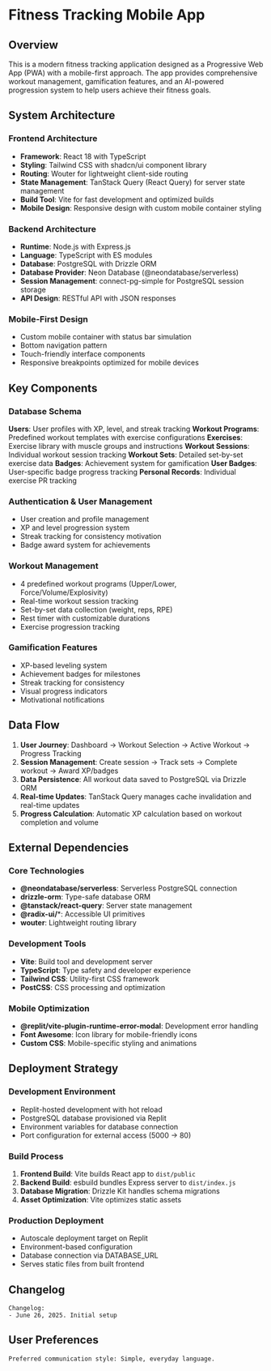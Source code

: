 # Fitness Tracking Mobile App

## Overview

This is a modern fitness tracking application designed as a Progressive Web App (PWA) with a mobile-first approach. The app provides comprehensive workout management, gamification features, and an AI-powered progression system to help users achieve their fitness goals.

## System Architecture

### Frontend Architecture
- **Framework**: React 18 with TypeScript
- **Styling**: Tailwind CSS with shadcn/ui component library
- **Routing**: Wouter for lightweight client-side routing
- **State Management**: TanStack Query (React Query) for server state management
- **Build Tool**: Vite for fast development and optimized builds
- **Mobile Design**: Responsive design with custom mobile container styling

### Backend Architecture
- **Runtime**: Node.js with Express.js
- **Language**: TypeScript with ES modules
- **Database**: PostgreSQL with Drizzle ORM
- **Database Provider**: Neon Database (@neondatabase/serverless)
- **Session Management**: connect-pg-simple for PostgreSQL session storage
- **API Design**: RESTful API with JSON responses

### Mobile-First Design
- Custom mobile container with status bar simulation
- Bottom navigation pattern
- Touch-friendly interface components
- Responsive breakpoints optimized for mobile devices

## Key Components

### Database Schema
**Users**: User profiles with XP, level, and streak tracking
**Workout Programs**: Predefined workout templates with exercise configurations
**Exercises**: Exercise library with muscle groups and instructions
**Workout Sessions**: Individual workout session tracking
**Workout Sets**: Detailed set-by-set exercise data
**Badges**: Achievement system for gamification
**User Badges**: User-specific badge progress tracking
**Personal Records**: Individual exercise PR tracking

### Authentication & User Management
- User creation and profile management
- XP and level progression system
- Streak tracking for consistency motivation
- Badge award system for achievements

### Workout Management
- 4 predefined workout programs (Upper/Lower, Force/Volume/Explosivity)
- Real-time workout session tracking
- Set-by-set data collection (weight, reps, RPE)
- Rest timer with customizable durations
- Exercise progression tracking

### Gamification Features
- XP-based leveling system
- Achievement badges for milestones
- Streak tracking for consistency
- Visual progress indicators
- Motivational notifications

## Data Flow

1. **User Journey**: Dashboard → Workout Selection → Active Workout → Progress Tracking
2. **Session Management**: Create session → Track sets → Complete workout → Award XP/badges
3. **Data Persistence**: All workout data saved to PostgreSQL via Drizzle ORM
4. **Real-time Updates**: TanStack Query manages cache invalidation and real-time updates
5. **Progress Calculation**: Automatic XP calculation based on workout completion and volume

## External Dependencies

### Core Technologies
- **@neondatabase/serverless**: Serverless PostgreSQL connection
- **drizzle-orm**: Type-safe database ORM
- **@tanstack/react-query**: Server state management
- **@radix-ui/***: Accessible UI primitives
- **wouter**: Lightweight routing library

### Development Tools
- **Vite**: Build tool and development server
- **TypeScript**: Type safety and developer experience
- **Tailwind CSS**: Utility-first CSS framework
- **PostCSS**: CSS processing and optimization

### Mobile Optimization
- **@replit/vite-plugin-runtime-error-modal**: Development error handling
- **Font Awesome**: Icon library for mobile-friendly icons
- **Custom CSS**: Mobile-specific styling and animations

## Deployment Strategy

### Development Environment
- Replit-hosted development with hot reload
- PostgreSQL database provisioned via Replit
- Environment variables for database connection
- Port configuration for external access (5000 → 80)

### Build Process
1. **Frontend Build**: Vite builds React app to `dist/public`
2. **Backend Build**: esbuild bundles Express server to `dist/index.js`
3. **Database Migration**: Drizzle Kit handles schema migrations
4. **Asset Optimization**: Vite optimizes static assets

### Production Deployment
- Autoscale deployment target on Replit
- Environment-based configuration
- Database connection via DATABASE_URL
- Serves static files from built frontend

## Changelog

```
Changelog:
- June 26, 2025. Initial setup
```

## User Preferences

```
Preferred communication style: Simple, everyday language.
```